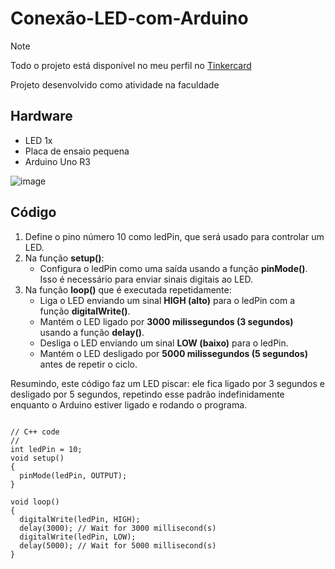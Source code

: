 # Conexão-LED-com-Arduino

>[!NOTE]
>Todo o projeto está disponível no meu perfil no [Tinkercard](https://www.tinkercad.com/things/61z2brH3l1v-conexao-led-com-o-arduino?sharecode=Sg2ym6PjBLobUdnRyUxfOiIvHEMOElWz4xsYSS5Or_k)

Projeto desenvolvido como atividade na faculdade

## Hardware

- LED 1x
- Placa de ensaio pequena
- Arduino Uno R3

![image](https://github.com/r2WillDev/Conex-o-LED-com-Arduino/assets/106842143/db3a9c5e-138c-488a-b6b0-836944fc7d8b)

## Código

1. Define o pino número 10 como ledPin, que será usado para controlar um LED.
2. Na função **setup()**:
   - Configura o ledPin como uma saída usando a função **pinMode()**. Isso é necessário para enviar sinais digitais ao LED.
3. Na função **loop()** que é executada repetidamente:
   - Liga o LED enviando um sinal **HIGH (alto)** para o ledPin com a função **digitalWrite()**.
   - Mantém o LED ligado por **3000 milissegundos (3 segundos)** usando a função **delay()**.
   - Desliga o LED enviando um sinal **LOW (baixo)** para o ledPin.
   - Mantém o LED desligado por **5000 milissegundos (5 segundos)** antes de repetir o ciclo.

Resumindo, este código faz um LED piscar: ele fica ligado por 3 segundos e desligado por 5 segundos, repetindo esse padrão indefinidamente enquanto o Arduino estiver ligado e rodando o programa.

```

// C++ code
//
int ledPin = 10;
void setup()
{
  pinMode(ledPin, OUTPUT);
}

void loop()
{
  digitalWrite(ledPin, HIGH);
  delay(3000); // Wait for 3000 millisecond(s)
  digitalWrite(ledPin, LOW);
  delay(5000); // Wait for 5000 millisecond(s)
}

```
